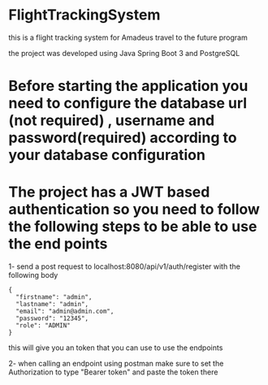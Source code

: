 # FlightTrackingSystem
this is a flight tracking system for Amadeus travel to the future program

the project was developed using Java Spring Boot 3 and PostgreSQL

# Before starting the application you need to configure the database url (not required) , username and password(required) according to your database configuration

# The project has a JWT based authentication so you need to follow the following steps to be able to use the end points
1- send a post request to localhost:8080/api/v1/auth/register with the following body 
  ```
{
    "firstname": "admin",
    "lastname": "admin",
    "email": "admin@admin.com",
    "password": "12345",
    "role": "ADMIN"
}
  ```
this will give you an token that you can use to use the endpoints

2- when calling an endpoint using postman make sure to set the Authorization to type "Bearer token" and paste the token there
